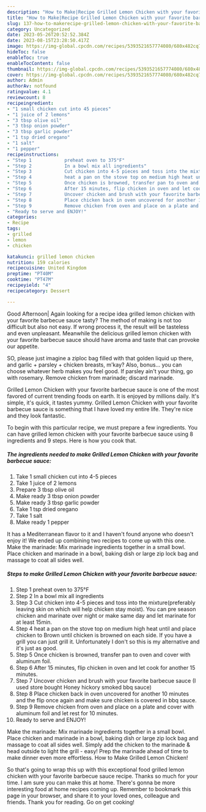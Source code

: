```yaml
---
description: "How to Make|Recipe Grilled Lemon Chicken with your favorite barbecue sauce {That is Delicious"
title: "How to Make|Recipe Grilled Lemon Chicken with your favorite barbecue sauce {That is Delicious"
slug: 137-how-to-makerecipe-grilled-lemon-chicken-with-your-favorite-barbecue-sauce-that-is-delicious
category: Uncategorized
date: 2023-05-26T20:52:52.384Z
date: 2023-08-15T23:28:50.417Z
image: https://img-global.cpcdn.com/recipes/5393521657774080/680x482cq70/grilled-lemon-chicken-with-your-favorite-barbecue-sauce-recipe-main-photo.jpg
hideToc: false
enableToc: true
enableTocContent: false
thumbnail: https://img-global.cpcdn.com/recipes/5393521657774080/680x482cq70/grilled-lemon-chicken-with-your-favorite-barbecue-sauce-recipe-main-photo.jpg
cover: https://img-global.cpcdn.com/recipes/5393521657774080/680x482cq70/grilled-lemon-chicken-with-your-favorite-barbecue-sauce-recipe-main-photo.jpg
author: Admin
authorAv: notfound
ratingvalue: 4.1
reviewcount: 8
recipeingredient:
- "1 small chicken cut into 45 pieces"
- "1 juice of 2 lemons"
- "3 tbsp olive oil"
- "3 tbsp onion powder"
- "3 tbsp garlic powder"
- "1 tsp dried oregano"
- "1 salt"
- "1 pepper"
recipeinstructions:
- "Step 1            preheat oven to 375°F"
- "Step 2            In a bowl mix all ingredients"
- "Step 3            Cut chicken into 4-5 pieces and toss into the mixture(preferably leaving skin on which will help chicken stay moist). You can pre season chicken and marinate over night or make same day and let marinate for at least 15min."
- "Step 4            heat a pan on the stove top on medium high heat until and place chicken to Brown until chicken is browned on each side. If you have a grill you can just grill it. Unfortunately I don&#39;t so this is my alternative and it&#39;s just as good."
- "Step 5            Once chicken is browned, transfer pan to oven and cover with aluminum foil."
- "Step 6            After 15 minutes, flip chicken in oven and let cook for another 15 minutes."
- "Step 7            Uncover chicken and brush with your favorite barbecue sauce (I used store bought Honey hickory smoked bbq sauce)"
- "Step 8            Place chicken back in oven uncovered for another 10 minutes and the flip once again and make sure chicken is covered in bbq sauce."
- "Step 9            Remove chicken from oven and place on a plate and cover with aluminum foil and let rest for 10 minutes."
- "Ready to serve and ENJOY!"
categories:
- Recipe
tags:
- grilled
- lemon
- chicken

katakunci: grilled lemon chicken 
nutrition: 159 calories
recipecuisine: United Kingdom
preptime: "PT40M"
cooktime: "PT47M"
recipeyield: "4"
recipecategory: Dessert

---
```



Good Afternoon| Again looking for a recipe idea grilled lemon chicken with your favorite barbecue sauce tasty? The method of making is not too difficult but also not easy. If wrong process it, the result will be tasteless and even unpleasant. Meanwhile the delicious grilled lemon chicken with your favorite barbecue sauce should have aroma and taste that can provoke our appetite.





SO, please just imagine a ziploc bag filled with that golden liquid up there, and garlic + parsley + chicken breasts, m&#39;kay? Also, bonus… you can choose whatever herb makes you feel good. If parsley ain&#39;t your thing, go with rosemary. Remove chicken from marinade; discard marinade.

Grilled Lemon Chicken with your favorite barbecue sauce is one of the most favored of current trending foods on earth. It is enjoyed by millions daily. It's simple, it's quick, it tastes yummy. Grilled Lemon Chicken with your favorite barbecue sauce is something that I have loved my entire life. They're nice and they look fantastic.


To begin with this particular recipe, we must prepare a few ingredients. You can have grilled lemon chicken with your favorite barbecue sauce using 8 ingredients and 9 steps. Here is how you cook that.

<!--inarticleads1-->

##### The ingredients needed to make Grilled Lemon Chicken with your favorite barbecue sauce:

1. Take 1 small chicken cut into 4-5 pieces
1. Take 1 juice of 2 lemons
1. Prepare 3 tbsp olive oil
1. Make ready 3 tbsp onion powder
1. Make ready 3 tbsp garlic powder
1. Take 1 tsp dried oregano
1. Take 1 salt
1. Make ready 1 pepper


It has a Mediterranean flavor to it and I haven&#39;t found anyone who doesn&#39;t enjoy it! We ended up combining two recipes to come up with this one. Make the marinade: Mix marinade ingredients together in a small bowl. Place chicken and marinade in a bowl, baking dish or large zip lock bag and massage to coat all sides well. 

<!--inarticleads2-->

##### Steps to make Grilled Lemon Chicken with your favorite barbecue sauce:

1. Step 1            preheat oven to 375°F
1. Step 2            In a bowl mix all ingredients
1. Step 3            Cut chicken into 4-5 pieces and toss into the mixture(preferably leaving skin on which will help chicken stay moist). You can pre season chicken and marinate over night or make same day and let marinate for at least 15min.
1. Step 4            heat a pan on the stove top on medium high heat until and place chicken to Brown until chicken is browned on each side. If you have a grill you can just grill it. Unfortunately I don&#39;t so this is my alternative and it&#39;s just as good.
1. Step 5            Once chicken is browned, transfer pan to oven and cover with aluminum foil.
1. Step 6            After 15 minutes, flip chicken in oven and let cook for another 15 minutes.
1. Step 7            Uncover chicken and brush with your favorite barbecue sauce (I used store bought Honey hickory smoked bbq sauce)
1. Step 8            Place chicken back in oven uncovered for another 10 minutes and the flip once again and make sure chicken is covered in bbq sauce.
1. Step 9            Remove chicken from oven and place on a plate and cover with aluminum foil and let rest for 10 minutes.
1. Ready to serve and ENJOY!

Make the marinade: Mix marinade ingredients together in a small bowl. Place chicken and marinade in a bowl, baking dish or large zip lock bag and massage to coat all sides well. Simply add the chicken to the marinade &amp; head outside to light the grill - easy! Prep the marinade ahead of time to make dinner even more effortless. How to Make Grilled Lemon Chicken! 

So that's going to wrap this up with this exceptional food grilled lemon chicken with your favorite barbecue sauce recipe. Thanks so much for your time. I am sure you can make this at home. There's gonna be more interesting food at home recipes coming up. Remember to bookmark this page in your browser, and share it to your loved ones, colleague and friends. Thank you for reading. Go on get cooking!
